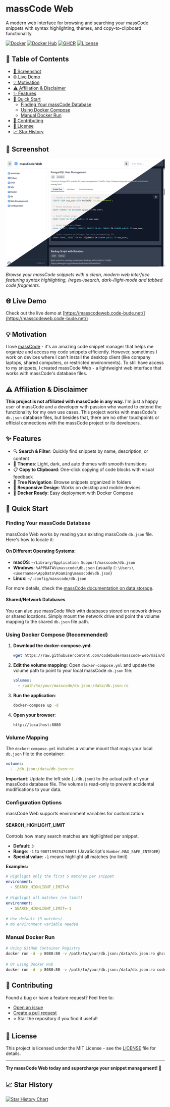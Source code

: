 # massCode Web

A modern web interface for browsing and searching your massCode snippets with syntax highlighting, themes, and copy-to-clipboard functionality.

[![Docker](https://img.shields.io/badge/Docker-Ready-green?style=flat-square&logo=docker)](#using-docker-compose-recommended)
[![Docker Hub](https://img.shields.io/docker/pulls/codebude/masscode-web?logo=docker)](https://hub.docker.com/repository/docker/codebude/masscode-web/general)
[![GHCR](https://img.shields.io/badge/GHCR-Ready-blue?style=flat-square&logo=github)](https://github.com/codebude/masscode-web/pkgs/container/masscode-web)
[![License](https://img.shields.io/badge/License-MIT-yellow?style=flat-square)](LICENSE.txt)


## 📜 Table of Contents

- [📸 Screenshot](#-screenshot)
- [🌐 Live Demo](#-live-demo)
- [💡 Motivation](#-motivation)
- [⚠️ Affiliation & Disclaimer](#️-affiliation--disclaimer)
- [✨ Features](#-features)
- [🚀 Quick Start](#-quick-start)
  - [Finding Your massCode Database](#finding-your-masscode-database)
  - [Using Docker Compose](#using-docker-compose-recommended)
  - [Manual Docker Run](#manual-docker-run)
- [🤝 Contributing](#-contributing)
- [📄 License](#-license)
- [📈 Star History](#-star-history)

## 📸 Screenshot

![massCode Web Interface](img/masscode-screenshot.png)

*Browse your massCode snippets with a clean, modern web interface featuring syntax highlighting, (regex-)search, dark-/light-mode and tabbed code fragments.*

## 🌐 Live Demo

Check out the live demo at [https://masscodeweb.code-bude.net/](https://masscodeweb.code-bude.net/)

## 💡 Motivation

I love [massCode](https://masscode.io/) - it's an amazing code snippet manager that helps me organize and access my code snippets efficiently. However, sometimes I work on devices where I can't install the desktop client (like company laptops, shared computers, or restricted environments). To still have access to my snippets, I created massCode Web - a lightweight web interface that works with massCode's database files.

## ⚠️ Affiliation & Disclaimer

**This project is not affiliated with massCode in any way.** I'm just a happy user of massCode and a developer with passion who wanted to extend the functionality for my own use cases. This project works with massCode's `db.json` database files, but besides that, there are no other touchpoints or official connections with the massCode project or its developers.

## ✨ Features

- 🔍 **Search & Filter**: Quickly find snippets by name, description, or content
- 🎨 **Themes**: Light, dark, and auto themes with smooth transitions
- 📋 **Copy to Clipboard**: One-click copying of code blocks with visual feedback
- 🌳 **Tree Navigation**: Browse snippets organized in folders
- 📱 **Responsive Design**: Works on desktop and mobile devices
- 🐳 **Docker Ready**: Easy deployment with Docker Compose

## 🚀 Quick Start

### Finding Your massCode Database

massCode Web works by reading your existing massCode `db.json` file. Here's how to locate it:

#### On Different Operating Systems:

- **macOS**: `~/Library/Application Support/masscode/db.json`
- **Windows**: `%APPDATA%\masscode\db.json` (usually `C:\Users\<username>\AppData\Roaming\masscode\db.json`)
- **Linux**: `~/.config/masscode/db.json`

For more details, check the [massCode documentation on data storage](https://masscode.io/docs/data-storage).

#### Shared/Network Databases

You can also use massCode Web with databases stored on network drives or shared locations. Simply mount the network drive and point the volume mapping to the shared `db.json` file path.

### Using Docker Compose (Recommended)

1. **Download the docker-compose.yml**:
   ```bash
   wget https://raw.githubusercontent.com/codebude/masscode-web/main/docker-compose.yml
   ```

2. **Edit the volume mapping**:
   Open `docker-compose.yml` and update the volume path to point to your local massCode `db.json` file:
   ```yaml
   volumes:
     - /path/to/your/masscode/db.json:/data/db.json:ro
   ```

3. **Run the application**:
   ```bash
   docker-compose up -d
   ```

4. **Open your browser**:
   ```
   http://localhost:8080
   ```

### Volume Mapping

The `docker-compose.yml` includes a volume mount that maps your local `db.json` file to the container:

```yaml
volumes:
  - ./db.json:/data/db.json:ro
```

**Important**: Update the left side (`./db.json`) to the actual path of your massCode database file. The volume is read-only to prevent accidental modifications to your data.

### Configuration Options

massCode Web supports environment variables for customization:

#### SEARCH_HIGHLIGHT_LIMIT

Controls how many search matches are highlighted per snippet.

- **Default**: `3`
- **Range**: `-1` to `9007199254740991` (JavaScript's `Number.MAX_SAFE_INTEGER`)
- **Special value**: `-1` means highlight all matches (no limit)

**Examples:**

```yaml
# Highlight only the first 5 matches per snippet
environment:
  - SEARCH_HIGHLIGHT_LIMIT=5

# Highlight all matches (no limit)
environment:
  - SEARCH_HIGHLIGHT_LIMIT=-1

# Use default (3 matches)
# No environment variable needed
```

### Manual Docker Run

```bash
# Using GitHub Container Registry
docker run -d -p 8080:80 -v /path/to/your/db.json:/data/db.json:ro ghcr.io/codebude/masscode-web:latest

# Or using Docker Hub
docker run -d -p 8080:80 -v /path/to/your/db.json:/data/db.json:ro codebude/masscode-web:latest
```

## 🤝 Contributing

Found a bug or have a feature request? Feel free to:
- [Open an issue](https://github.com/codebude/masscode-web/issues)
- [Create a pull request](https://github.com/codebude/masscode-web/pulls)
- ⭐ Star the repository if you find it useful!

## 📄 License

This project is licensed under the MIT License - see the [LICENSE](LICENSE) file for details.

---

**Try massCode Web today and supercharge your snippet management! 🚀**

## 📈 Star History

[![Star History Chart](https://api.star-history.com/svg?repos=codebude/masscode-web&type=Date)](https://www.star-history.com/#codebude/masscode-web&Date)